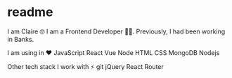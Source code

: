 # readme
I am Claire 🤓
I am a Frontend Developer 👨‍💻.
Previously, I had been working in Banks.

I am using in ❤
JavaScript  React Vue Node HTML CSS  MongoDB Nodejs

Other tech stack I work with ⚡
git jQuery React Router 
